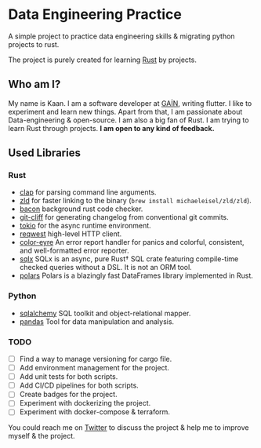# Data Engineering Practice

A simple project to practice data engineering skills & migrating python projects to rust.

The project is purely created for learning [Rust](https://www.rust-lang.org) by projects.

## Who am I?

My name is Kaan. I am a software developer at [GAİN](www.gain.tv), writing flutter. I like to experiment and learn new things. Apart from that, I am passionate about Data-engineering & open-source. I am also a big fan of Rust. I am trying to learn Rust through projects. **I am open to any kind of feedback.**

## Used Libraries

### Rust

- [clap](https://crates.io/crates/clap) for parsing command line arguments.
- [zld](https://github.com/michaeleisel/zld) for faster linking to the binary (`brew install michaeleisel/zld/zld`).
- [bacon](https://github.com/Canop/bacon) background rust code checker.
- [git-cliff](https://github.com/orhun/git-cliff) for generating changelog from conventional git commits.
- [tokio](https://github.com/tokio-rs/tokio) for the async runtime environment.
- [reqwest](https://github.com/seanmonstar/reqwest) high-level HTTP client.
- [color-eyre](https://github.com/yaahc/color-eyre) An error report handler for panics and colorful, consistent, and well-formatted error reporter.
- [sqlx](https://github.com/launchbadge/sqlx) SQLx is an async, pure Rust† SQL crate featuring compile-time checked queries without a DSL. It is not an ORM tool.
- [polars](https://github.com/pola-rs/polars) Polars is a blazingly fast DataFrames library implemented in Rust.

### Python

- [sqlalchemy](https://www.sqlalchemy.org) SQL toolkit and object-relational mapper.
- [pandas](https://pandas.pydata.org) Tool for data manipulation and analysis.

### TODO

- [ ] Find a way to manage versioning for cargo file.
- [ ] Add environment management for the project.
- [ ] Add unit tests for both scripts.
- [ ] Add CI/CD pipelines for both scripts.
- [ ] Create badges for the project.
- [ ] Experiment with dockerizing the project.
- [ ] Experiment with docker-compose & terraform.

You could reach me on [Twitter](https://twitter.com/kaan_lego_koken) to discuss the project & help me to improve myself & the project.
